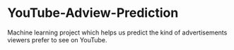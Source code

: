 # YouTube-Adview-Prediction
Machine learning project which helps us predict the kind of advertisements viewers prefer to see on YouTube. 
